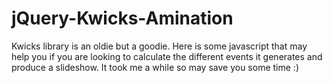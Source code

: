 # jQuery-Kwicks-Amination
Kwicks library is an oldie but a goodie. Here is some javascript that may help you if you are looking to calculate the different events it generates and produce a slideshow. It took me a while so may save you some time :)
